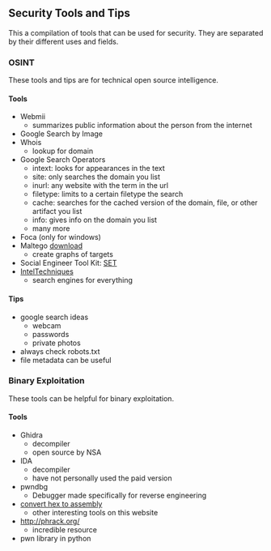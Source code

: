## Security Tools and Tips
This a compilation of tools that can be used for security. They are separated by their different uses and fields. 
### OSINT
These tools and tips are for technical open source intelligence.
#### Tools
- Webmii 
    - summarizes public information about the person from the internet
- Google Search by Image
- Whois 
    - lookup for domain
- Google Search Operators
    - intext: looks for appearances in the text
    - site: only searches the domain you list
    - inurl: any website with the term in the url
    - filetype: limits to a certain filetype the search 
    - cache: searches for the cached version of the domain, file, or other artifact you list
    - info: gives info on the domain you list
    - many more
- Foca (only for windows)
- Maltego [download](https://www.maltego.com/downloads/)
    - create graphs of targets
- Social Engineer Tool Kit: [SET](https://github.com/trustedsec/social-engineer-toolkit)
- [IntelTechniques](https://inteltechniques.com/)
    - search engines for everything
#### Tips
- google search ideas 
    - webcam
    - passwords
    - private photos
- always check robots.txt
- file metadata can be useful

### Binary Exploitation
These tools can be helpful for binary exploitation.
#### Tools 
- Ghidra 
  - decompiler
  - open source by NSA
- IDA
  - decompiler 
  - have not personally used the paid version
- pwndbg
  - Debugger made specifically for reverse engineering
- [convert hex to assembly](https://defuse.ca/online-x86-assembler.htm#disassembly)
  - other interesting tools on this website
- http://phrack.org/
  - incredible resource
- pwn library in python
